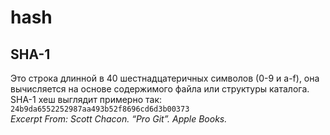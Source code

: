 # hash

## SHA-1

Это строка длинной в 40 шестнадцатеричных символов (0-9 и a-f), она вычисляется на основе содержимого файла или структуры каталога. SHA-1 хеш выглядит примерно так: `24b9da6552252987aa493b52f8696cd6d3b00373`\
_Excerpt From: Scott Chacon. “Pro Git”. Apple Books._

